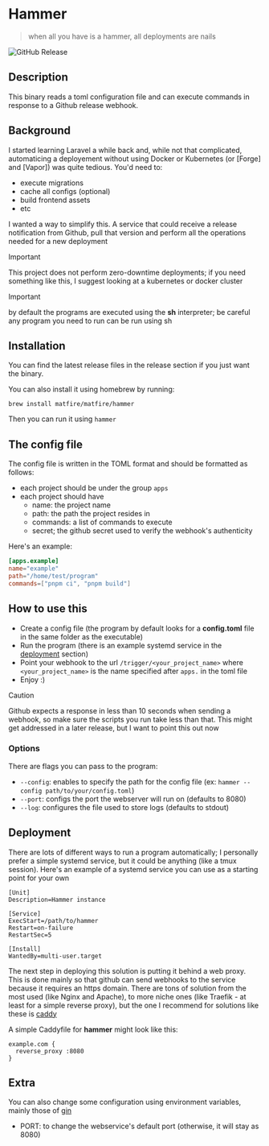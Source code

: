 # Hammer

> when all you have is a hammer, all deployments are nails

![GitHub Release](https://img.shields.io/github/v/release/matfire/hammer?style=for-the-badge)


## Description

This binary reads a toml configuration file and can execute commands in response to a Github release webhook.

## Background

I started learning Laravel a while back and, while not that complicated, automaticing a deployement without using Docker or Kubernetes (or [Forge] and [Vapor]) was quite tedious. You'd need to:

- execute migrations
- cache all configs (optional)
- build frontend assets
- etc

I wanted a way to simplify this. A service that could receive a release notification from Github, pull that version and perform all the operations needed for a new deployment

> [!IMPORTANT]
> This project does not perform zero-downtime deployments; if you need something like this, I suggest looking at a kubernetes or docker cluster

> [!IMPORTANT]
> by default the programs are executed using the **sh** interpreter; be careful any program you need to run can be run using sh

## Installation

You can find the latest release files in the release section if you just want the binary.

You can also install it using homebrew by running:
```shell
brew install matfire/matfire/hammer
```

Then you can run it using `hammer`

## The config file

The config file is written in the TOML format and should be formatted as follows:

- each project should be under the group `apps`
- each project should have
  - name: the project name
  - path: the path the project resides in
  - commands: a list of commands to execute
  - secret; the github secret used to verify the webhook's authenticity

Here's an example:
```toml
[apps.example]
name="example"
path="/home/test/program"
commands=["pnpm ci", "pnpm build"]
```

## How to use this

- Create a config file (the program by default looks for a **config.toml** file in the same folder as the executable)
- Run the program (there is an example systemd service in the [deployment](#deployment) section)
- Point your webhook to the url `/trigger/<your_project_name>` where `<your_project_name>` is the name specified after `apps.` in the toml file
- Enjoy :)

> [!CAUTION]
> Github expects a response in less than 10 seconds when sending a webhook, so make sure the scripts you run take less than that. This might get addressed in a later release, but I want to point this out now

### Options

There are flags you can pass to the program:

- `--config`: enables to specify the path for the config file (ex: `hammer --config path/to/your/config.toml`)
- `--port`: configs the port the webserver will run on (defaults to 8080)
- `--log`: configures the file used to store logs (defaults to stdout)

## Deployment

There are lots of different ways to run a program automatically; I personally prefer a simple systemd service, but it could be anything (like a tmux session). Here's an example of a systemd service you can use as a starting point for your own

```
[Unit]
Description=Hammer instance

[Service]
ExecStart=/path/to/hammer
Restart=on-failure
RestartSec=5

[Install]
WantedBy=multi-user.target
```

The next step in deploying this solution is putting it behind a web proxy. This is done mainly so that github can send webhooks to the service because it requires an https domain.
There are tons of solution from the most used (like Nginx and Apache), to more niche ones (like Traefik - at least for a simple reverse proxy), but the one I recommend for solutions like these is [caddy](https://caddyserver.com)

A simple Caddyfile for **hammer** might look like this:

```
example.com {
  reverse_proxy :8080
}
```

## Extra

You can also change some configuration using environment variables, mainly those of [gin](https://gin-gonic.com/)

- PORT: to change the webservice's default port (otherwise, it will stay as 8080)
